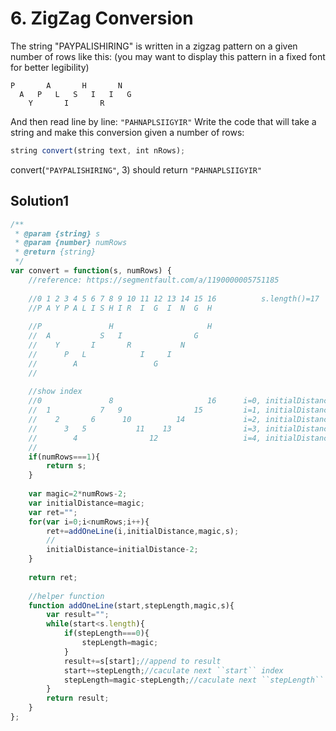 # 6. ZigZag Conversion
The string "PAYPALISHIRING" is written in a zigzag pattern on a given number of rows like this: (you may want to display this pattern in a fixed font for better legibility)
```
P       A       H       N
  A   P   L   S   I   I   G
    Y       I       R
```
And then read line by line: ```"PAHNAPLSIIGYIR"```
Write the code that will take a string and make this conversion given a number of rows:
``` js
string convert(string text, int nRows);
```
convert(```"PAYPALISHIRING"```, 3) should return ```"PAHNAPLSIIGYIR"```
## Solution1
``` js
/**
 * @param {string} s
 * @param {number} numRows
 * @return {string}
 */
var convert = function(s, numRows) {
    //reference: https://segmentfault.com/a/1190000005751185
    
    //0 1 2 3 4 5 6 7 8 9 10 11 12 13 14 15 16          s.length()=17
    //P A Y P A L I S H I R  I  G  I  N  G  H
    
    //P               H                     H
    //  A           S   I                G
    //    Y       I       R           N
    //      P   L            I     I
    //        A                 G
    //
    
    //show index
    //0               8                     16      i=0, initialDistance=8, magic=8,
    //  1           7   9                15         i=1, initialDistance=6, magic=8,
    //    2       6      10          14             i=2, initialDistance=4, magic=8,
    //      3   5           11    13                i=3, initialDistance=2, magic=8,
    //        4                12                   i=4, initialDistance=0(later set to 8), magic=8,
    //
    if(numRows===1){
        return s;
    }
    
    var magic=2*numRows-2;
    var initialDistance=magic;
    var ret="";
    for(var i=0;i<numRows;i++){
        ret+=addOneLine(i,initialDistance,magic,s);
        //
        initialDistance=initialDistance-2;
    }
    
    return ret;
    
    //helper function
    function addOneLine(start,stepLength,magic,s){
        var result="";
        while(start<s.length){
            if(stepLength===0){
                stepLength=magic;
            }
            result+=s[start];//append to result
            start+=stepLength;//caculate next ``start`` index
            stepLength=magic-stepLength;//caculate next ``stepLength``
        }
        return result;
    }
};
```